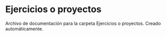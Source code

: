 # Ejercicios o proyectos
Archivo de documentación para la carpeta Ejercicios o proyectos.
Creado automáticamente.
